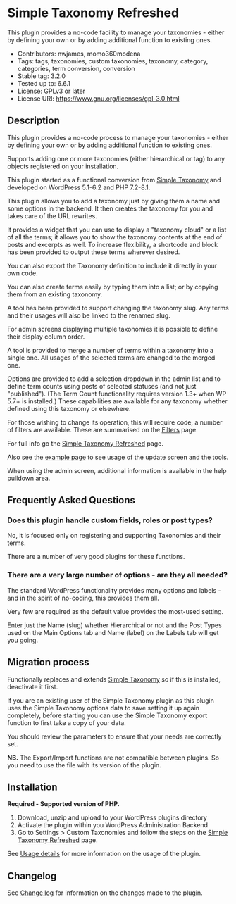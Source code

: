 # Simple Taxonomy Refreshed

This plugin provides a no-code facility to manage your taxonomies - either by defining your own or by adding additional function to existing ones.

* Contributors: nwjames, momo360modena
* Tags: tags, taxonomies, custom taxonomies, taxonomy, category, categories, term conversion, conversion
* Stable tag: 3.2.0
* Tested up to: 6.6.1
* License: GPLv3 or later
* License URI: https://www.gnu.org/licenses/gpl-3.0.html

## Description

This plugin provides a no-code process to manage your taxonomies - either by defining your own or by adding additional function to existing ones.

Supports adding one or more taxonomies (either hierarchical or tag) to any objects registered on your installation.

This plugin started as a functional conversion from [Simple Taxonomy](https://wordpress.org/plugins/simple-taxonomy/) and developed on WordPress 5.1-6.2 and PHP 7.2-8.1.

This plugin allows you to add a taxonomy just by giving them a name and some options in the backend. It then creates the taxonomy for you and takes care of the URL rewrites.

It provides a widget that you can use to display a "taxonomy cloud" or a list of all the terms; it allows you to show the taxonomy contents at the end of posts and excerpts as well. To increase flexibility, a shortcode and block has been provided to output these terms wherever desired.

You can also export the Taxonomy definition to include it directly in your own code.

You can also create terms easily by typing them into a list; or by copying them from an existing taxonomy.

A tool has been provided to support changing the taxonomy slug. Any terms and their usages will also be linked to the renamed slug.

For admin screens displaying multiple taxonomies it is possible to define their display column order.

A tool is provided to merge a number of terms within a taxonomy into a single one. All usages of the selected terms are changed to the merged one.

Options are provided to add a selection dropdown in the admin list and to define term counts using posts of selected statuses (and not just "published").
(The Term Count functionality requires version 1.3+ when WP 5.7+ is installed.) These capabilities are available for any taxonomy whether defined using this taxonomy or elsewhere.

For those wishing to change its operation, this will require code, a number of filters are available. These are summarised on the [Filters](./filters.md) page.

For full info go the [Simple Taxonomy Refreshed](https://github.com/NeilWJames/simple-taxonomy-refreshed) page.

Also see the [example page](./example.md) to see usage of the update screen and the tools. 

When using the admin screen, additional information is available in the help pulldown area.

## Frequently Asked Questions

### Does this plugin handle custom fields, roles or post types?

No, it is focused only on registering and supporting Taxonomies and their terms.

There are a number of very good plugins for these functions.

### There are a very large number of options - are they all needed?

The standard WordPress functionality provides many options and labels - and in the spirit of no-coding, this provides them all.

Very few are required as the default value provides the most-used setting.

Enter just the Name (slug) whether Hierarchical or not and the Post Types used on the Main Options tab and Name (label) on the Labels tab will get you going.

## Migration process

Functionally replaces and extends [Simple Taxonomy](https://wordpress.org/plugins/simple-taxonomy/) so if this is installed, deactivate it first.

If you are an existing user of the Simple Taxonomy plugin as this plugin uses the Simple Taxonomy options data to save setting it up again completely, before starting you can use the Simple Taxonomy export function to first take a copy of your data.

You should review the parameters to ensure that your needs are correctly set.

**NB.** The Export/Import functions are not compatible between plugins. So you need to use the file with its version of the plugin.

## Installation

**Required - Supported version of PHP.**

1. Download, unzip and upload to your WordPress plugins directory
2. Activate the plugin within you WordPress Administration Backend
3. Go to Settings > Custom Taxonomies and follow the steps on the [Simple Taxonomy Refreshed](https://github.com/NeilWJames/simple-taxonomy-refreshed) page.

See [Usage details](./usage.md) for more information on the usage of the plugin.

## Changelog

See [Change log](./changelog.md) for information on the changes made to the plugin.
